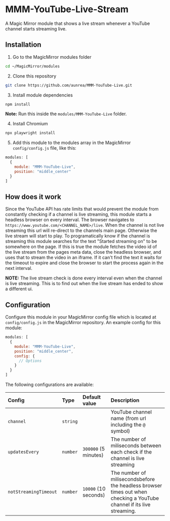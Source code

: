 # MMM-YouTube-Live-Stream

A Magic Mirror module that shows a live stream whenever a YouTube channel starts streaming live.

## Installation

1. Go to the MagicMirror modules folder

```bash
cd ~/MagicMirror/modules
```

2. Clone this repository

```bash
git clone https://github.com/aunrea/MMM-YouTube-Live.git
```

3. Install module dependencies

```bash
npm install
```

**Note:** Run this inside the `modules/MMM-YouTube-Live` folder.

4. Install Chromium

```bash
npx playwright install
```

5. Add this module to the modules array in the MagicMirror `config/config.js` file, like this:

```javascript
modules: [
  {
    module: "MMM-YouTube-Live",
    position: "middle_center"
  }
]
```

## How does it work

Since the YouTube API has rate limits that would prevent the module from constantly checking if a channel is live streaming, this module starts a headless browser on every interval. The browser navigates to `https://www.youtube.com/<CHANNEL_NAME>/live`. When the channel is not live streaming this url will re-direct to the channels main page. Otherwise the live stream will start to play. To programatically know if the channel is streaming this module searches for the text "Started streaming on" to be somewhere on the page. If this is true the module fetches the video id of the live stream from the pages meta data, close the headless browser, and uses that to stream the video in an iframe. If it can't find the text it waits for the timeout to expire and close the browser to start the process again in the next interval.

**NOTE:** The live stream check is done every interval even when the channel is live streaming. This is to find out when the live stream has ended to show a different ui.

## Configuration

Configure this module in your MagicMirror config file which is located at `config/config.js` in the MagicMirror repository. An example config for this module:

```javascript
modules: [
  {
    module: "MMM-YouTube-Live",
    position: "middle_center",
    config: {
      // Options
    }
  }
]
```

The following configurations are available:

Config                | Type                       | Default value        | Description
:---------------------|:---------------------------|:---------------------|:------------
`channel`             | `string`                   |                      | YouTube channel name (from url including the `@` symbol)
`updatesEvery`        | `number`                   | `300000` (5 minutes) | The number of miliseconds between each check if the channel is live streaming
`notStreamingTimeout` | `number`                   | `10000` (10 seconds) | The number of milisecondsbefore the headless browser times out when checking a YouTube channel if its live streaming.
